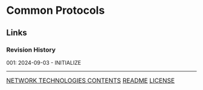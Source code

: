 # Common Protocols

## Links
### Revision History
001: 2024-09-03 - INITIALIZE

---
<font size=3>[NETWORK TECHNOLOGIES CONTENTS](-%20Network%20Technologies%20Contents.md)
[README](README.md)
[LICENSE](LICENSE)<font>